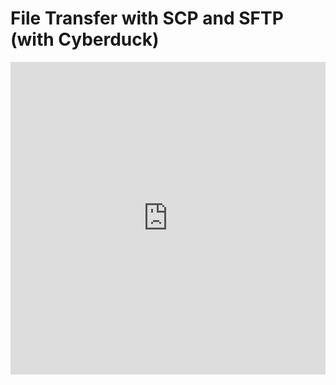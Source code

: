# File Transfer with SCP and SFTP (with Cyberduck)

<iframe width="100%" height="500" src="https://www.youtube.com/embed/diqTHZXqaj0" title="File Transfer with SCP and SFTP (with Cyberduck)" frameborder="0" allow="accelerometer; autoplay; clipboard-write; encrypted-media; gyroscope; picture-in-picture; web-share" allowfullscreen></iframe>